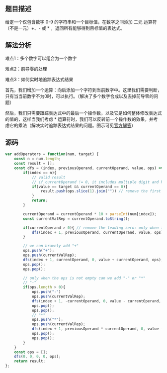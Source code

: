 ## 题目描述
给定一个仅包含数字 0-9 的字符串和一个目标值，在数字之间添加 二元 运算符（不是一元）+、- 或 * ，返回所有能够得到目标值的表达式。
## 解法分析
难点1：多个数字可以组合为一个数字

难点2：前导零的处理

难点3：如何实时地追踪表达式结果

首先，我们增加一个运算：向后添加一个字符到当前数字中。这里我们需要判断，只有当当前数字不为0时，可以执行。（解决了多个数字合成以及去掉前导零的问题）

然后，我们只需要跟踪表达式中的最后一个操作数，以及它是如何整体修改表达式的值的，这样当我们考虑 * 运算符时，我们可以反转前一个操作数的效果，并考虑它的乘法（解决实时追踪表达式结果的问题。图示可见[官方解答](https://leetcode-cn.com/problems/expression-add-operators/solution/gei-biao-da-shi-tian-jia-yun-suan-fu-by-leetcode/)）

## 源码
```javascript
var addOperators = function(num, target) {
    const n = num.length;
    const result = [];
    const dfs = (index, previousOperand, currentOperand, value, ops) => {
        if(index == n){
            // valid result
            // if currentOperand != 0, it includes multiple digit and has not been allocated operator
            if(value == target && currentOperand == 0){ 
                result.push(ops.slice(1).join("")) // remove the first "+"
            }
            return;
        }

        currentOperand = currentOperand * 10 + parseInt(num[index]);
        const currentValRep = currentOperand.toString();

        if(currentOperand > 0){ // remove the leading zero: only when the current digit is not zero can we add digit behind it
            dfs(index + 1, previousOperand, currentOperand, value, ops);
        }

        // we can bravely add "+"
        ops.push("+");
        ops.push(currentValRep);
        dfs(index + 1, currentOperand, 0, value + currentOperand, ops);
        ops.pop();
        ops.pop();

        // only when the ops is not empty can we add "-" or "*"
        // "-"
        if(ops.length > 0){
            ops.push("-")
            ops.push(currentValRep);
            dfs(index + 1, -currentOperand, 0, value - currentOperand, ops);
            ops.pop();
            ops.pop();
            // "*"
            ops.push("*");
            ops.push(currentValRep);
            dfs(index + 1, previousOperand * currentOperand, 0, value - previousOperand + previousOperand * currentOperand, ops);
            ops.pop();
            ops.pop();
        }
    }
    const ops = [];
    dfs(0, 0, 0, 0, ops);
    return result;
};
```